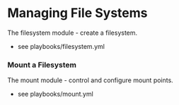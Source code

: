 # Managing File Systems 
The filesystem module - create a filesystem. 
* see playbooks/filesystem.yml

### Mount a Filesystem 
The mount module - control and configure mount points.
* see playbooks/mount.yml

